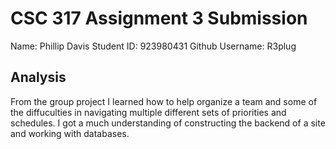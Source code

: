 # CSC 317 Assignment 3 Submission

Name: Phillip Davis
Student ID: 923980431
Github Username: R3plug

## Analysis

From the group project  I learned how to help organize a team and some of the diffuculties in navigating multiple different sets of priorities and schedules. I got a much understanding of constructing the backend of a site and working with databases.